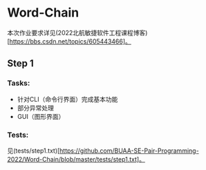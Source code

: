 # Word-Chain
本次作业要求详见(2022北航敏捷软件工程课程博客)[https://bbs.csdn.net/topics/605443466]。

## Step 1

### Tasks:

* 针对CLI（命令行界面）完成基本功能
* 部分异常处理
* GUI（图形界面）

### Tests:

见(tests/step1.txt)[https://github.com/BUAA-SE-Pair-Programming-2022/Word-Chain/blob/master/tests/step1.txt]。
